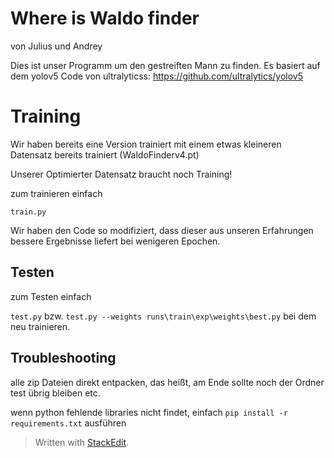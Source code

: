 # Where is Waldo finder
von Julius und Andrey

Dies ist unser Programm um den gestreiften Mann zu finden. 
Es basiert auf dem yolov5 Code von ultralyticss:
https://github.com/ultralytics/yolov5


# Training

Wir haben bereits eine Version trainiert mit einem etwas kleineren Datensatz bereits trainiert (WaldoFinderv4.pt)

Unserer Optimierter Datensatz braucht noch Training!

zum trainieren einfach

`train.py`

Wir haben den Code so modifiziert, dass dieser aus unseren Erfahrungen bessere Ergebnisse liefert bei wenigeren Epochen.


## Testen
zum Testen einfach

`test.py`
bzw. 
`test.py --weights runs\train\exp\weights\best.py`
bei dem neu trainieren.


## Troubleshooting
alle zip Dateien direkt entpacken, das heißt, am Ende sollte noch der Ordner test übrig bleiben etc.

wenn python fehlende libraries nicht findet, einfach
`pip install -r requirements.txt` 
ausführen
> Written with [StackEdit](https://stackedit.io/).
